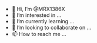 - 👋 Hi, I’m @MRX1386X
- 👀 I’m interested in ...
- 🌱 I’m currently learning ...
- 💞️ I’m looking to collaborate on ...
- 📫 How to reach me ...

<!---
MRX1386X/MRX1386X is a ✨ special ✨ repository because its `README.md` (this file) appears on your GitHub profile.
You can click the Preview link to take a look at your changes.
--->
